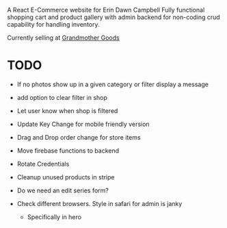 A React E-Commerce website for Erin Dawn Campbell
Fully functional shopping cart and product gallery with admin backend for non-coding crud capability for handling inventory.

Currently selling at [Grandmother Goods](https://www.gmother.com/) 


# TODO

- If no photos show up in a given category or filter display a message
- add option to clear filter in shop
- Let user know when shop is filtered

- Update Key Change for mobile friendly version
- Drag and Drop order change for store items
- Move firebase functions to backend
- Rotate Credentials
- Cleanup unused products in stripe
- Do we need an edit series form? 
- Check different browsers. Style in safari for admin is janky 
    - Specifically in hero